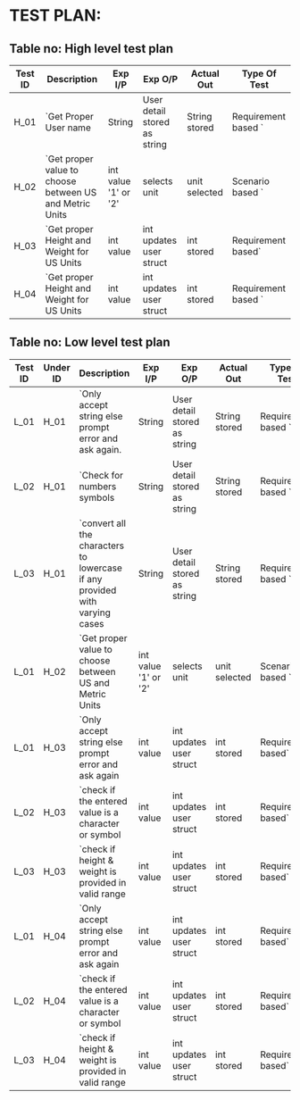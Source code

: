 # TEST PLAN:

## Table no: High level test plan

| **Test ID** | **Description**                                              | **Exp I/P** | **Exp O/P** | **Actual Out** |**Type Of Test**  |    
|-------------|--------------------------------------------------------------|------------|-------------|----------------|------------------|
|  H_01       |`Get Proper User name|  String | User detail stored as string|String stored|Requirement based `|
|  H_02       |`Get proper value to choose between US and Metric Units|  int value '1' or '2' |selects unit |unit selected |Scenario based `  |
|  H_03       |`Get proper Height and Weight for US Units|  int value |int updates user struct |int stored |Requirement based`    |
|  H_04       |`Get proper Height and Weight for US Units| int value |int updates user struct|int stored|Requirement based  `  |

## Table no: Low level test plan

| **Test ID**| **Under ID** | **Description**                                              | **Exp I/P** | **Exp O/P** | **Actual Out** |**Type Of Test**  |    
|-------------|-----|---------------------------------------------------------|------------|-------------|----------------|------------------|
|  L_01 |  H_01    |`Only accept string else prompt error and ask again.|  String | User detail stored as string|String stored|Requirement based `|
|  L_02 |  H_01    |`Check for numbers symbols|  String | User detail stored as string|String stored|Requirement based `|
|  L_03 |  H_01    |`convert all the characters to lowercase if any provided with varying cases|  String | User detail stored as string|String stored|Requirement based `|
|  L_01  | H_02      |`Get proper value to choose between US and Metric Units|  int value '1' or '2' |selects unit |unit selected |Scenario based `  |
|  L_01 | H_03       |`Only accept string else prompt error and ask again|  int value |int updates user struct |int stored |Requirement based`    |
|  L_02 | H_03       |`check if the entered value is a character or symbol|  int value |int updates user struct |int stored |Requirement based`    |
|  L_03 | H_03       |`check if height & weight is provided in valid range|  int value |int updates user struct |int stored |Requirement based`    |
|  L_01 | H_04       |`Only accept string else prompt error and ask again|  int value |int updates user struct |int stored |Requirement based`    |
|  L_02 | H_04       |`check if the entered value is a character or symbol|  int value |int updates user struct |int stored |Requirement based`    |
|  L_03 | H_04       |`check if height & weight is provided in valid range|  int value |int updates user struct |int stored |Requirement based`    |
